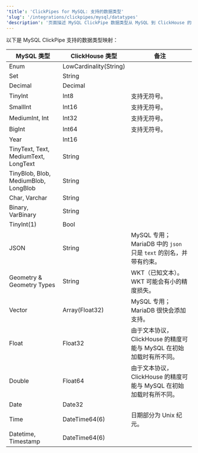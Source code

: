 ```yaml
---
'title': 'ClickPipes for MySQL: 支持的数据类型'
'slug': '/integrations/clickpipes/mysql/datatypes'
'description': '页面描述 MySQL ClickPipe 数据类型从 MySQL 到 ClickHouse 的映射'
---
```


以下是 MySQL ClickPipe 支持的数据类型映射：

| MySQL 类型                                                                 | ClickHouse 类型                             | 备注                                                                                  |
| -------------------------------------------------------------------------- | ------------------------------------------ | -------------------------------------------------------------------------------------- |
| Enum                                                                       | LowCardinality(String)                     | |
| Set                                                                        | String                                     |  |
| Decimal                                                                    | Decimal                                   |  |
| TinyInt                                                                    | Int8                                      | 支持无符号。                                                                         |
| SmallInt                                                                   | Int16                                     | 支持无符号。                                                                         |
| MediumInt, Int                                                             | Int32                                     | 支持无符号。                                                                         |
| BigInt                                                                     | Int64                                     | 支持无符号。                                                                         |
| Year                                                                       | Int16                                     |                    |
| TinyText, Text, MediumText, LongText                                       | String                                    |                                                                                        |
| TinyBlob, Blob, MediumBlob, LongBlob                                       | String                                    |                                                                                        |
| Char, Varchar                                                              | String                                    |                                                                                        |
| Binary, VarBinary                                                          | String                                    |                                                                                        |
| TinyInt(1)                                                                 | Bool                                      |                  |
| JSON                                                                       | String                                    | MySQL 专用；MariaDB 中的 `json` 只是 `text` 的别名，并带有约束。              |
| Geometry & Geometry Types                                                 | String                                    | WKT（已知文本）。WKT 可能会有小的精度损失。 |
| Vector                                                                     | Array(Float32)                            | MySQL 专用；MariaDB 很快会添加支持。                                            |
| Float                                                                      | Float32                                   | 由于文本协议，ClickHouse 的精度可能与 MySQL 在初始加载时有所不同。                 |
| Double                                                                     | Float64                                   | 由于文本协议，ClickHouse 的精度可能与 MySQL 在初始加载时有所不同。                 |
| Date                                                                       | Date32                                    |                                                                                        |
| Time                                                                       | DateTime64(6)                             | 日期部分为 Unix 纪元。                                                               |
| Datetime, Timestamp                                                        | DateTime64(6)                             |                                                                                        |
